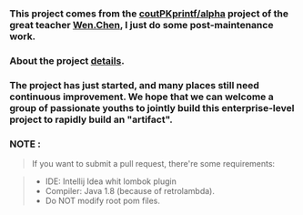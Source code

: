 
### This project comes from the [coutPKprintf/alpha](https://github.com/coutPKprintf/alpha) project of the great teacher [Wen.Chen](https://github.com/coutPKprintf), I just do some post-maintenance work.

### About the project [details](about.md).

### The project has just started, and many places still need continuous improvement. We hope that we can welcome a group of passionate youths to jointly build this enterprise-level project to rapidly build an "artifact".

### NOTE :
> If you want to submit a pull request, there're some requirements:

> * IDE: Intellij Idea whit lombok plugin
> * Compiler: Java 1.8 (because of retrolambda).
> * Do NOT modify root pom files.
